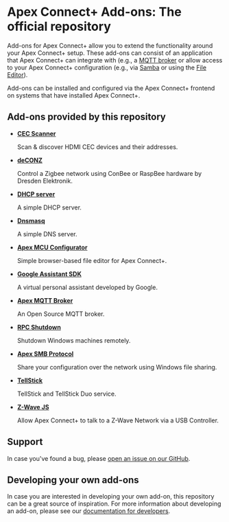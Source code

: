 # Apex Connect+ Add-ons: The official repository

Add-ons for Apex Connect+ allow you to extend the functionality
around your Apex Connect+ setup. These add-ons can consist of an application
that Apex Connect+ can integrate with (e.g., a [MQTT broker](/mosquitto/README.md) or allow access to your Apex Connect+ configuration (e.g., via [Samba](/samba/README.md) or using
the [File Editor](/configurator/README.md)).

Add-ons can be installed and configured via the Apex Connect+ frontend on
systems that have installed Apex Connect+.

## Add-ons provided by this repository

- **[CEC Scanner](/cec_scan/README.md)**

  Scan & discover HDMI CEC devices and their addresses.

- **[deCONZ](/deconz/README.md)**

  Control a Zigbee network using ConBee or RaspBee hardware by Dresden Elektronik.

- **[DHCP server](/dhcp_server/README.md)**

  A simple DHCP server.

- **[Dnsmasq](/dnsmasq/README.md)**

  A simple DNS server.

- **[Apex MCU Configurator](/configurator/README.md)**

  Simple browser-based file editor for Apex Connect+.

- **[Google Assistant SDK](/google_assistant/README.md)**

  A virtual personal assistant developed by Google.

- **[Apex MQTT Broker](/mosquitto/README.md)**

  An Open Source MQTT broker.

- **[RPC Shutdown](/rpc_shutdown/README.md)**

  Shutdown Windows machines remotely.

- **[Apex SMB Protocol](/samba/README.md)**

  Share your configuration over the network using Windows file sharing.

- **[TellStick](/tellstick/README.md)**

  TellStick and TellStick Duo service.

- **[Z-Wave JS](/zwave_js/README.md)**

  Allow Apex Connect+ to talk to a Z-Wave Network via a USB Controller.

## Support

In case you've found a bug, please [open an issue on our GitHub][issue].

## Developing your own add-ons

In case you are interested in developing your own add-on, this
repository can be a great source of inspiration. For more information
about developing an add-on, please see our
[documentation for developers][dev-docs].

[forum]: https://community.apexinfosys.in
[i386-shield]: https://img.shields.io/badge/i386-no-red.svg
[issue]: https://github.com/apexinfosysindia/addons/issues
[reddit]: https://reddit.com/r/homeassistant
[dev-docs]: https://developers.apexinfosys.in/docs/add-ons/
